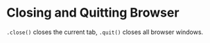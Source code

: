 # Closing and Quitting Browser

`.close()` closes the current tab, `.quit()` closes all browser windows.
